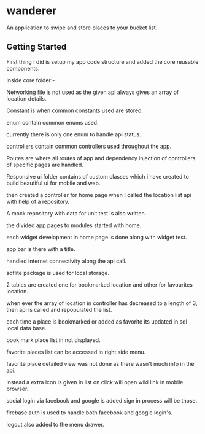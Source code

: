 # wanderer

An application to swipe and store places to your bucket list.

## Getting Started

First thing I did is setup my app code structure and added the core reusable components.

Inside core folder:-

Networking file is not used as the given api always gives an array of location details.

Constant is when common constants used are stored.

enum contain common enums used.

currently there is only one enum to handle api status.

controllers contain common controllers used throughout the app.

Routes are where all routes of app and dependency injection of controllers of specific pages are handled.

Responsive ui folder contains of custom classes which i have created to build beautiful ui for mobile and web. 

then created a controller for home page when I called the location list api with help of a repository.

A mock repository with data for unit test is also written.

the divided app pages to modules started with home.

each widget development in home page is done along with widget test.

app bar is there with a title.

handled internet connectivity along the api call.

sqflite package is used for local storage.

2 tables are created one for bookmarked location and other for favourites location.

when ever the array of location in controller has decreased to a length of 3, then api is called and repopulated the 
list.

each time a place is bookmarked or added as favorite its updated in sql local data base.

book mark place list in not displayed.

favorite places list can be accessed in right side menu.

favorite place detailed view was not done as there wasn't much info in the api.

instead a extra icon is given in list on click will open wiki link in mobile browser.

social login via facebook and google is added sign in process will be those.

firebase auth is used to handle both facebook and google login's. 

logout also added to the menu drawer.

